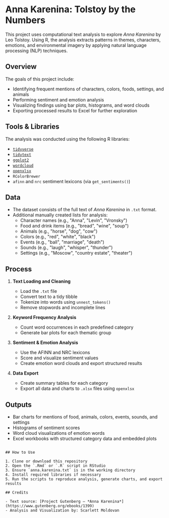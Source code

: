 # Anna Karenina: Tolstoy by the Numbers

This project uses computational text analysis to explore *Anna Karenina* by Leo Tolstoy. Using R, the analysis extracts patterns in themes, characters, emotions, and environmental imagery by applying natural language processing (NLP) techniques.

## Overview

The goals of this project include:

- Identifying frequent mentions of characters, colors, foods, settings, and animals
- Performing sentiment and emotion analysis
- Visualizing findings using bar plots, histograms, and word clouds
- Exporting processed results to Excel for further exploration

## Tools & Libraries

The analysis was conducted using the following R libraries:

- [`tidyverse`](https://www.tidyverse.org/)
- [`tidytext`](https://cran.r-project.org/web/packages/tidytext/index.html)
- [`ggplot2`](https://ggplot2.tidyverse.org/)
- [`wordcloud`](https://cran.r-project.org/web/packages/wordcloud/index.html)
- [`openxlsx`](https://cran.r-project.org/web/packages/openxlsx/index.html)
- `RColorBrewer`
- `afinn` and `nrc` sentiment lexicons (via `get_sentiments()`)

## Data

- The dataset consists of the full text of *Anna Karenina* in `.txt` format.
- Additional manually created lists for analysis:
  - Character names (e.g., "Anna", "Levin", "Vronsky")
  - Food and drink items (e.g., "bread", "wine", "soup")
  - Animals (e.g., "horse", "dog", "cow")
  - Colors (e.g., "red", "white", "black")
  - Events (e.g., "ball", "marriage", "death")
  - Sounds (e.g., "laugh", "whisper", "thunder")
  - Settings (e.g., "Moscow", "country estate", "theater")

## Process

1. **Text Loading and Cleaning**  
   - Load the `.txt` file  
   - Convert text to a tidy tibble  
   - Tokenize into words using `unnest_tokens()`  
   - Remove stopwords and incomplete lines  

2. **Keyword Frequency Analysis**  
   - Count word occurrences in each predefined category  
   - Generate bar plots for each thematic group  

3. **Sentiment & Emotion Analysis**  
   - Use the AFINN and NRC lexicons  
   - Score and visualize sentiment values  
   - Create emotion word clouds and export structured results

4. **Data Export**  
   - Create summary tables for each category  
   - Export all data and charts to `.xlsx` files using `openxlsx`

## Outputs

- Bar charts for mentions of food, animals, colors, events, sounds, and settings
- Histograms of sentiment scores
- Word cloud visualizations of emotion words
- Excel workbooks with structured category data and embedded plots

```

## How to Use

1. Clone or download this repository
2. Open the `.Rmd` or `.R` script in RStudio
3. Ensure `anna.karenina.txt` is in the working directory
4. Install required libraries if necessary
5. Run the scripts to reproduce analysis, generate charts, and export results

## Credits

- Text source: [Project Gutenberg – *Anna Karenina*](https://www.gutenberg.org/ebooks/1399)
- Analysis and Visualization by: Scarlett Moldovan

```

